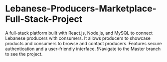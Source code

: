 # Lebanese-Producers-Marketplace-Full-Stack-Project
A full-stack platform built with React.js, Node.js, and MySQL to connect Lebanese producers with consumers. It allows producers to showcase products and consumers to browse and contact producers. Features secure authentication and a user-friendly interface. !Navigate to the Master branch to see the project.
